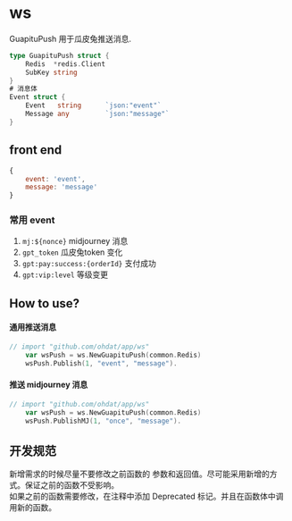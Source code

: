 # ws

GuapituPush 用于瓜皮兔推送消息.

```go
type GuapituPush struct {
    Redis  *redis.Client
    SubKey string
}
# 消息体
Event struct {
    Event   string      `json:"event"`
    Message any         `json:"message"`
}

```

## front end 
```js
{
    event: 'event',
    message: 'message'
}
```

### 常用 event
1. `mj:${nonce}` midjourney 消息
2. `gpt_token`  瓜皮兔token 变化
3. `gpt:pay:success:{orderId}` 支付成功
4. `gpt:vip:level` 等级变更



## How to use?

####  通用推送消息
```go
// import "github.com/ohdat/app/ws"
    var wsPush = ws.NewGuapituPush(common.Redis)
    wsPush.Publish(1, "event", "message").
```

####  推送 midjourney 消息
```go
// import "github.com/ohdat/app/ws"
    var wsPush = ws.NewGuapituPush(common.Redis)
    wsPush.PublishMJ(1, "once", "message").
```

## 开发规范

新增需求的时候尽量不要修改之前函数的 参数和返回值。尽可能采用新增的方式。保证之前的函数不受影响。  
如果之前的函数需要修改，在注释中添加 Deprecated 标记。并且在函数体中调用新的函数。
